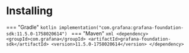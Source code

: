 # Installing

=== "Gradle"
    ```kotlin
    implementation("com.grafana:grafana-foundation-sdk:11.5.0-1758020614")
    ```
=== "Maven"
    ```xml
    <dependency>
        <groupId>com.grafana</groupId>
        <artifactId>grafana-foundation-sdk</artifactId>
        <version>11.5.0-1758020614</version>
    </dependency>
    ```
